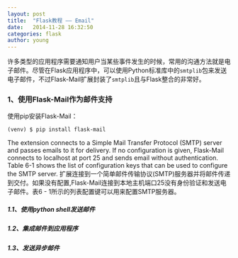 ```yaml
---
layout: post
title:  "Flask教程 —— Email"
date:   2014-11-28 16:32:50
categories: flask
author: young
---
```


许多类型的应用程序需要通知用户当某些事件发生的时候，常用的沟通方法就是电子邮件。尽管在Flask应用程序中，可以使用Python标准库中的`smtplib`包来发送电子邮件，不过Flask-Mail扩展封装了`smtplib`且与Flask整合的非常好。

### 1、使用Flask-Mail作为邮件支持

使用pip安装Flask-Mail：
    
    (venv) $ pip install flask-mail

The extension connects to a Simple Mail Transfer Protocol (SMTP) server and passes emails to it for delivery. If no configuration is given, Flask-Mail connects to localhost at port 25 and sends email without authentication. Table 6-1 shows the list of configuration keys that can be used to configure the SMTP server.
扩展连接到一个简单邮件传输协议(SMTP)服务器并将邮件传递到交付。如果没有配置,Flask-Mail连接到本地主机端口25没有身份验证和发送电子邮件。表6 - 1所示的列表配置键可以用来配置SMTP服务器。

##### 1.1、使用python shell发送邮件


##### 1.2、集成邮件到应用程序

##### 1.3、发送异步邮件